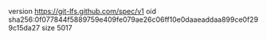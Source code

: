 version https://git-lfs.github.com/spec/v1
oid sha256:0f077844f5889759e409fe079ae26c06ff10e0daaeaddaa899ce0f299c15da27
size 5017
